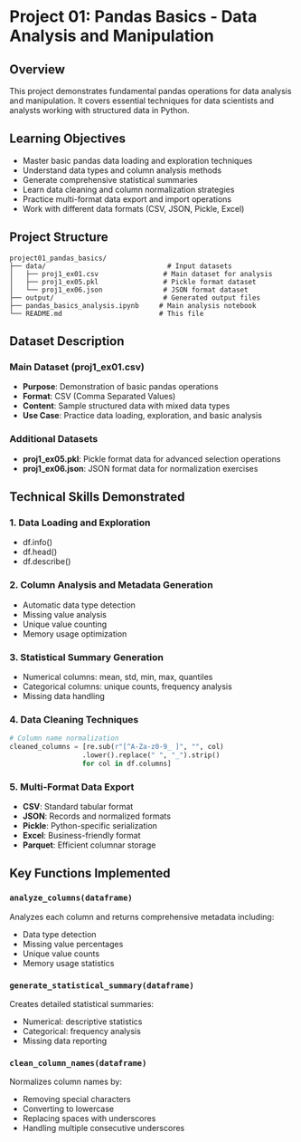 # Project 01: Pandas Basics - Data Analysis and Manipulation

##  Overview

This project demonstrates fundamental pandas operations for data analysis and manipulation. It covers essential techniques for data scientists and analysts working with structured data in Python.

##  Learning Objectives

- Master basic pandas data loading and exploration techniques
- Understand data types and column analysis methods
- Generate comprehensive statistical summaries
- Learn data cleaning and column normalization strategies
- Practice multi-format data export and import operations
- Work with different data formats (CSV, JSON, Pickle, Excel)

##  Project Structure

```
project01_pandas_basics/
├── data/                              # Input datasets
│   ├── proj1_ex01.csv                # Main dataset for analysis
│   ├── proj1_ex05.pkl                # Pickle format dataset
│   └── proj1_ex06.json               # JSON format dataset
├── output/                           # Generated output files
├── pandas_basics_analysis.ipynb     # Main analysis notebook
└── README.md                        # This file
```

##  Dataset Description

### Main Dataset (proj1_ex01.csv)
- **Purpose**: Demonstration of basic pandas operations
- **Format**: CSV (Comma Separated Values)
- **Content**: Sample structured data with mixed data types
- **Use Case**: Practice data loading, exploration, and basic analysis

### Additional Datasets
- **proj1_ex05.pkl**: Pickle format data for advanced selection operations
- **proj1_ex06.json**: JSON format data for normalization exercises

##  Technical Skills Demonstrated

### 1. Data Loading and Exploration
- df.info()
- df.head()
- df.describe()

### 2. Column Analysis and Metadata Generation
- Automatic data type detection
- Missing value analysis
- Unique value counting
- Memory usage optimization

### 3. Statistical Summary Generation
- Numerical columns: mean, std, min, max, quantiles
- Categorical columns: unique counts, frequency analysis
- Missing data handling

### 4. Data Cleaning Techniques
```python
# Column name normalization
cleaned_columns = [re.sub(r"[^A-Za-z0-9_ ]", "", col)
                  .lower().replace(" ", "_").strip() 
                  for col in df.columns]
```

### 5. Multi-Format Data Export
- **CSV**: Standard tabular format
- **JSON**: Records and normalized formats
- **Pickle**: Python-specific serialization
- **Excel**: Business-friendly format
- **Parquet**: Efficient columnar storage

##  Key Functions Implemented

### `analyze_columns(dataframe)`
Analyzes each column and returns comprehensive metadata including:
- Data type detection
- Missing value percentages
- Unique value counts
- Memory usage statistics

### `generate_statistical_summary(dataframe)`
Creates detailed statistical summaries:
- Numerical: descriptive statistics
- Categorical: frequency analysis
- Missing data reporting

### `clean_column_names(dataframe)`
Normalizes column names by:
- Removing special characters
- Converting to lowercase
- Replacing spaces with underscores
- Handling multiple consecutive underscores

